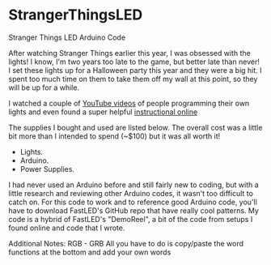 # StrangerThingsLED
Stranger Things LED Arduino Code


After watching Stranger Things earlier this year, I was obsessed with the lights! I know, I'm two years too late to the game, but better late than never! I set these lights up for a Halloween party this year and they were a big hit. I spent too much time on them to take them off my wall at this point, so they will be up for a while. 

I watched a couple of [YouTube videos](https://www.youtube.com/watch?v=00Jydc-EVPM) of people programming their own lights and even found a super helpful [instructional online](https://www.instructables.com/id/Arduino-Based-Stranger-Things-Lights/)

The supplies I bought and used are listed below. The overall cost was a little bit more than I intended to spend (~$100) but it was all worth it! 

  * Lights.
  * Arduino.
  * Power Supplies.


I had never used an Arduino before and still fairly new to coding, but with a little research and reviewing other Arduino codes, it wasn't too difficult to catch on. For this code to work and to reference good Arduino code, you'll have to download FastLED's GitHub repo that have really cool patterns. My code is a hybrid of FastLED's "DemoReel", a bit of the code from setups I found online and code that I wrote.   



Additional Notes:
RGB - GRB
All you have to do is copy/paste the word functions at the bottom and add your own words

